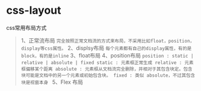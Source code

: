 # css-layout
css常用布局方式
> 1、正常流布局
`
完全按照正常文档流的方式来布局，不采用比如float，position，display等css属性。
`
> 2、displsy布局
`
每个元素都有自己的display属性，有的是block，有的是inline
`
> 3、float布局
> 4、position布局
`position : static | relative | absolute | fixed
static : 元素框正常生成
relative : 元素框偏移某个距离
absolute : 元素框从文档流完全删除，并相对于其包含块定。包含块可能是文档中的另一个元素或初始包含块。
fixed : 类似 absolute，不过其包含块是视窗本身
`
> 5、Flex 布局
